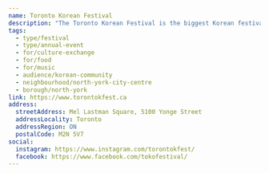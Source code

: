 ```yaml
---
name: Toronto Korean Festival
description: "The Toronto Korean Festival is the biggest Korean festival in Canada and the largest and most anticipated gathering in North York. Experience the pinnacle of Korean culture from August 22-24 at Mel Lastman Square, featuring culinary delights, mesmerizing performances including K-pop concerts, traditional Korean acts, K-pop dance competitions, vibrant market vendors, and endless fun."
tags:
  - type/festival
  - type/annual-event
  - for/culture-exchange
  - for/food
  - for/music
  - audience/korean-community
  - neighbourhood/north-york-city-centre
  - borough/north-york
link: https://www.torontokfest.ca
address:
  streetAddress: Mel Lastman Square, 5100 Yonge Street
  addressLocality: Toronto
  addressRegion: ON
  postalCode: M2N 5V7
social:
  instagram: https://www.instagram.com/torontokfest/
  facebook: https://www.facebook.com/tokofestival/
---
```

